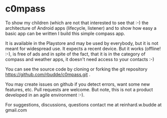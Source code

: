 # c0mpass

To show my children (which are not that interested to see that :-) the architecture of Android apps (lifecycle, listener) and to show how easy a basic app
can be written I build this simple compass app.

It is available in the Playstore and may be used by everybody, but it is not meant for widespread use. It expects a recent device. But it works (offline! :-), is free of ads
and in spite of the fact, that it is in the category of compass and weather apps, it doesn't need access to your contacts :-)

You can see the source code by cloning or forking the git repository https://github.com/rbudde/c0mpass.git .

You may create issues on github if you detect errors, want some new features, etc. Pull requests are welcome. But note, this is not a product
developed in an agile environment :-).

For suggestions, discussions, questions contact me at reinhard.w.budde at gmail.com
